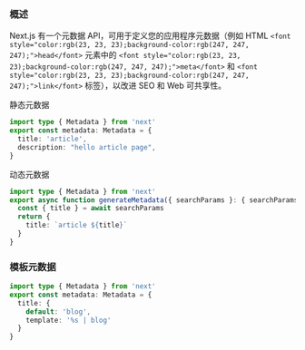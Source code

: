 

### 概述
<font style="color:rgb(23, 23, 23);">Next.js 有一个元数据 API，可用于定义您的应用程序元数据（例如 HTML </font>`<font style="color:rgb(23, 23, 23);background-color:rgb(247, 247, 247);">head</font>`<font style="color:rgb(23, 23, 23);"> 元素中的 </font>`<font style="color:rgb(23, 23, 23);background-color:rgb(247, 247, 247);">meta</font>`<font style="color:rgb(23, 23, 23);"> 和 </font>`<font style="color:rgb(23, 23, 23);background-color:rgb(247, 247, 247);">link</font>`<font style="color:rgb(23, 23, 23);"> 标签），以改进 SEO 和 Web 可共享性。</font>

<font style="color:rgb(23, 23, 23);"></font>

<font style="color:rgb(23, 23, 23);">静态元数据</font>

```typescript
import type { Metadata } from 'next'
export const metadata: Metadata = {
  title: 'article',
  description: "hello article page",
}
```

<font style="color:rgb(23, 23, 23);">动态元数据</font>

```typescript
import type { Metadata } from 'next'
export async function generateMetadata({ searchParams }: { searchParams: Promise<{ [key: string]: string | string[] | undefined }> }): Promise<Metadata> {
  const { title } = await searchParams
  return {
    title: `article ${title}`
  }
}
```



### 模板元数据
```typescript
import type { Metadata } from 'next'
export const metadata: Metadata = {
  title: {
    default: 'blog',
    template: '%s | blog'
  }
}
```

